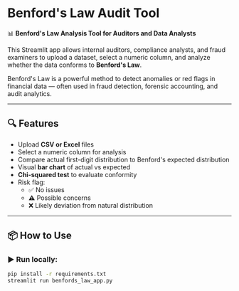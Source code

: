 # Benford's Law Audit Tool

📊 **Benford's Law Analysis Tool for Auditors and Data Analysts**

This Streamlit app allows internal auditors, compliance analysts, and fraud examiners to upload a dataset, select a numeric column, and analyze whether the data conforms to **Benford's Law**.

Benford's Law is a powerful method to detect anomalies or red flags in financial data — often used in fraud detection, forensic accounting, and audit analytics.

---

## 🔍 Features

- Upload **CSV or Excel** files
- Select a numeric column for analysis
- Compare actual first-digit distribution to Benford's expected distribution
- Visual **bar chart** of actual vs expected
- **Chi-squared test** to evaluate conformity
- Risk flag:
  - ✅ No issues
  - ⚠️ Possible concerns
  - ❌ Likely deviation from natural distribution

---

## 📦 How to Use

### ▶️ Run locally:
```bash
pip install -r requirements.txt
streamlit run benfords_law_app.py
